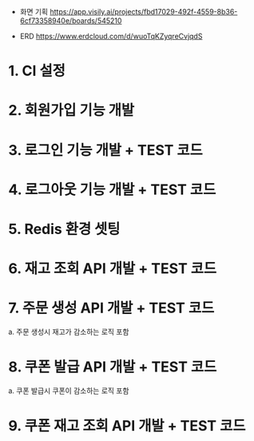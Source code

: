 - 화면 기획
  https://app.visily.ai/projects/fbd17029-492f-4559-8b36-6cf73358940e/boards/545210

- ERD
  https://www.erdcloud.com/d/wuoTqKZyqreCvjqdS

# 1. CI 설정

# 2. 회원가입 기능 개발

# 3. 로그인 기능 개발 + TEST 코드

# 4. 로그아웃 기능 개발 + TEST 코드

# 5. Redis 환경 셋팅

# 6. 재고 조회 API 개발 + TEST 코드

# 7. 주문 생성 API 개발 + TEST 코드

a. 주문 생성시 재고가 감소하는 로직 포함

# 8. 쿠폰 발급 API 개발 + TEST 코드

a. 쿠폰 발급시 쿠폰이 감소하는 로직 포함

# 9. 쿠폰 재고 조회 API 개발 + TEST 코드
